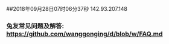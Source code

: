 ##2018年09月28日07时06分37秒 142.93.207.148
### 兔友常见问题及解答: https://github.com/wanggonging/d/blob/w/FAQ.md

